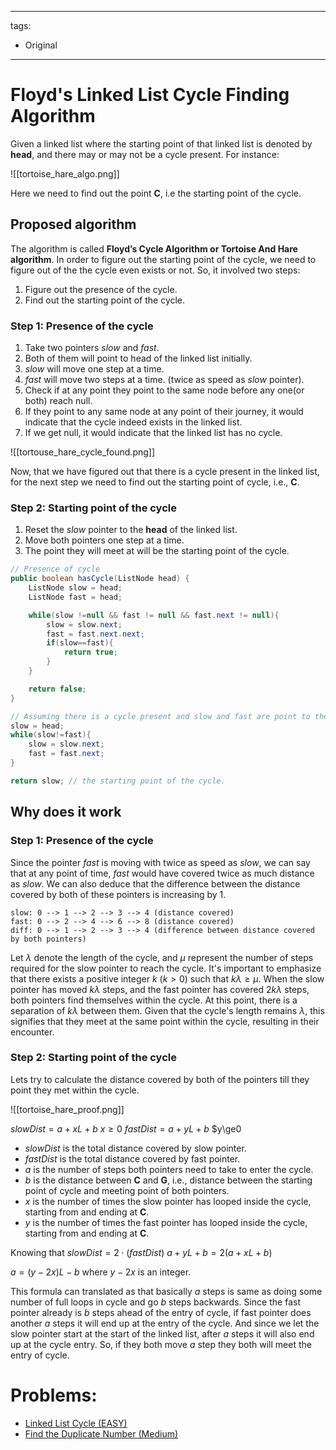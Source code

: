 
---
tags:
  - Original
---

# Floyd's Linked List Cycle Finding Algorithm

Given a linked list where the starting point of that linked list is denoted by **head**, and there may or may not be a cycle present. For instance:

![[tortoise_hare_algo.png]]

Here we need to find out the point **C**, i.e the starting point of the cycle.

## Proposed algorithm
The algorithm is called **Floyd’s Cycle Algorithm or Tortoise And Hare algorithm**.
In order to figure out the starting point of the cycle, we need to figure out of the the cycle even exists or not.
So, it involved two steps:
1. Figure out the presence of the cycle.
2. Find out the starting point of the cycle.

### Step 1: Presence of the cycle
1. Take two pointers $slow$ and $fast$.
2. Both of them will point to head of the linked list initially.
3. $slow$ will move one step at a time.
4. $fast$ will move two steps at a time. (twice as speed as $slow$ pointer).
5. Check if at any point they point to the same node before any one(or both) reach null.
6. If they point to any same node at any point of their journey, it would indicate that the cycle indeed exists in the linked list.
7. If we get null, it would indicate that the linked list has no cycle.

![[tortouse_hare_cycle_found.png]]

Now, that we have figured out that there is a cycle present in the linked list, for the next step we need to find out the starting point of cycle, i.e., **C**.
### Step 2: Starting point of the cycle
1. Reset the $slow$ pointer to the **head** of the linked list.
2. Move both pointers one step at a time.
3. The point they will meet at will be the starting point of the cycle.

```java
// Presence of cycle
public boolean hasCycle(ListNode head) {
    ListNode slow = head;
    ListNode fast = head;

    while(slow !=null && fast != null && fast.next != null){
        slow = slow.next;
        fast = fast.next.next;
        if(slow==fast){
            return true;
        }
    }

    return false;
}
```

```java
// Assuming there is a cycle present and slow and fast are point to their meeting point
slow = head;
while(slow!=fast){
	slow = slow.next;
	fast = fast.next;
}

return slow; // the starting point of the cycle.
```

## Why does it work

### Step 1: Presence of the cycle
Since the pointer $fast$ is moving with twice as speed as $slow$, we can say that at any point of time, $fast$ would have covered twice as much distance as $slow$.
We can also deduce that the difference between the distance covered by both of these pointers is increasing by $1$. 
```
slow: 0 --> 1 --> 2 --> 3 --> 4 (distance covered)
fast: 0 --> 2 --> 4 --> 6 --> 8 (distance covered)
diff: 0 --> 1 --> 2 --> 3 --> 4 (difference between distance covered by both pointers)
```
Let $\lambda$ denote the length of the cycle, and $\mu$ represent the number of steps required for the slow pointer to reach the cycle. It's important to emphasize that there exists a positive integer $k$ ($k > 0$) such that $k\lambda \geq \mu$.
When the slow pointer has moved $k\lambda$ steps, and the fast pointer has covered $2k\lambda$ steps, both pointers find themselves within the cycle. At this point, there is a separation of $k\lambda$ between them. Given that the cycle's length remains $\lambda$, this signifies that they meet at the same point within the cycle, resulting in their encounter.

### Step 2: Starting point of the cycle

Lets try to calculate the distance covered by both of the pointers till they point they met within the cycle.

![[tortoise_hare_proof.png]]

$slowDist = a + xL + b$            $x\ge0$
$fastDist = a + yL + b$            $y\ge0

- $slowDist$ is the total distance covered by slow pointer.
- $fastDist$ is the total distance covered by fast pointer.
- $a$ is the number of steps both pointers need to take to enter the cycle.
- $b$ is the distance between **C** and **G**, i.e., distance between the starting point of cycle and meeting point of both pointers.
- $x$ is the number of times the slow pointer has looped inside the cycle, starting from and ending at **C**.
- $y$ is the number of times the fast pointer has looped inside the cycle, starting from and ending at **C**.

Knowing that $slowDist = 2 \cdot (fastDist)$
$a + yL + b = 2(a + xL + b)$

$a=(y-2x)L-b$   where $y-2x$ is an integer.

This formula can translated as that basically $a$ steps is same as doing some number of full loops in cycle and go $b$ steps backwards.
Since the fast pointer already is $b$ steps ahead of the entry of cycle, if fast pointer does another $a$ steps it will end up at the entry of the cycle.
And since we let the slow pointer start at the start of the linked list, after $a$ steps it will also end up at the cycle entry. So, if they both move $a$ step they both will meet the entry of cycle.

# Problems:
- [Linked List Cycle (EASY)](https://leetcode.com/problems/linked-list-cycle/)
- [Find the Duplicate Number (Medium)](https://leetcode.com/problems/find-the-duplicate-number/)

